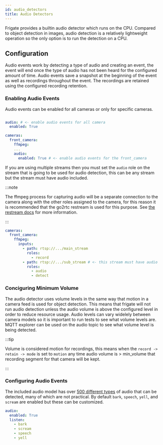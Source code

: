 ```yaml
---
id: audio_detectors
title: Audio Detectors
---
```


Frigate provides a builtin audio detector which runs on the CPU. Compared to object detection in images, audio detection is a relatively lightweight operation so the only option is to run the detection on a CPU.

## Configuration

Audio events work by detecting a type of audio and creating an event, the event will end once the type of audio has not been heard for the configured amount of time. Audio events save a snapshot at the beginning of the event as well as recordings throughout the event. The recordings are retained using the configured recording retention.

### Enabling Audio Events

Audio events can be enabled for all cameras or only for specific cameras.

```yaml

audio: # <- enable audio events for all camera
  enabled: True

cameras:
  front_camera:
    ffmpeg:
    ...
    audio:
      enabled: True # <- enable audio events for the front_camera
```

If you are using multiple streams then you must set the `audio` role on the stream that is going to be used for audio detection, this can be any stream but the stream must have audio included.

:::note

The ffmpeg process for capturing audio will be a separate connection to the camera along with the other roles assigned to the camera, for this reason it is recommended that the go2rtc restream is used for this purpose. See [the restream docs](/configuration/restream.md) for more information.

:::

```yaml
cameras:
  front_camera:
    ffmpeg:
      inputs:
        - path: rtsp://.../main_stream
          roles:
            - record
        - path: rtsp://.../sub_stream # <- this stream must have audio enabled
          roles:
            - audio
            - detect
```

### Conciguring Minimum Volume

The audio detector uses volume levels in the same way that motion in a camera feed is used for object detection. This means that frigate will not run audio detection unless the audio volume is above the configured level in order to reduce resource usage. Audio levels can vary widelely between camera models so it is important to run tests to see what volume levels are. MQTT explorer can be used on the audio topic to see what volume level is being detected.

:::tip

Volume is considered motion for recordings, this means when the `record -> retain -> mode` is set to `motion` any time audio volume is > min_volume that recording segment for that camera will be kept.

:::

### Configuring Audio Events

The included audio model has over [500 different types](https://github.com/blakeblackshear/frigate/blob/dev/audio-labelmap.txt) of audio that can be detected, many of which are not practical. By default `bark`, `speech`, `yell`, and `scream` are enabled but these can be customized.

```yaml
audio:
  enabled: True
  listen:
    - bark
    - scream
    - speech
    - yell
```

